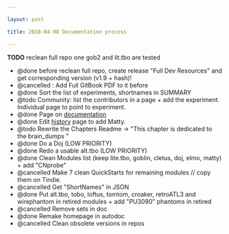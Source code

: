 ```yaml
---

layout: post

title: 2018-04-08 Documentation process

---
```



**TODO** reclean full repo one gob2 and lit.tbo are tested

-   @done before reclean full repo, create release "Full Dev Resources"
    and get corresponding version (v1.9 + hash)!
-   @cancelled : Add Full GitBook PDF to it before
-   @done Sort the list of experiments, shortnames in SUMMARY
-   @todo Community: list the contributors in a page + add the
    experiment. Individual page to point to experiment.
-   @done Page on [documentation](/include/autodoc.md)
-   @done Edit
    [history](https://kelu124.gitbooks.io/echomods/content/Chapter1/history.html)
    page to add Matty.
-   @todo Rewrite the Chapters Readme -&gt; "This chapter is dedicated
    to the brain\_dumps "
-   @done Do a Doj (LOW PRIORITY)
-   @done Redo a usable alt.tbo (LOW PRIORITY)
-   @done Clean Modules list (keep lite.tbo, goblin, cletus, doj, elmo,
    matty) + add "CNprobe"
-   @cancelled Make 7 clean QuickStarts for remaining modules // copy
    them on Tindie.
-   @cancelled Get "ShortNames" in JSON
-   @done Put alt.tbo, tobo, loftus, tomtom, croaker, retroATL3 and
    wirephantom in retired modules + add "PU3090" phantoms in retired
-   @cancelled Remove sets in doc
-   @done Remake homepage in autodoc
-   @cancelled Clean obsolete versions in repos

